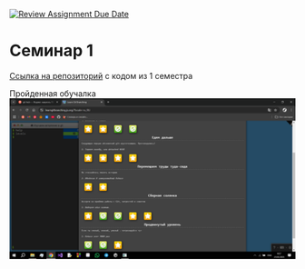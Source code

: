 [![Review Assignment Due Date](https://classroom.github.com/assets/deadline-readme-button-22041afd0340ce965d47ae6ef1cefeee28c7c493a6346c4f15d667ab976d596c.svg)](https://classroom.github.com/a/I8-8IFxo)
# Семинар 1

[Ссылка на репозиторий](https://github.com/Piotr2006/-1-) с кодом из 1 семестра

Пройденная обучалка
</br>![Обучалка](https://github.com/Piotr2006/-/blob/main/123.png)
